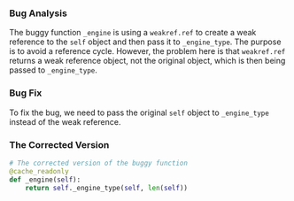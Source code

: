 ### Bug Analysis
The buggy function `_engine` is using a `weakref.ref` to create a weak reference to the `self` object and then pass it to `_engine_type`. The purpose is to avoid a reference cycle. However, the problem here is that `weakref.ref` returns a weak reference object, not the original object, which is then being passed to `_engine_type`.

### Bug Fix
To fix the bug, we need to pass the original `self` object to `_engine_type` instead of the weak reference. 

### The Corrected Version
```python
# The corrected version of the buggy function
@cache_readonly
def _engine(self):
    return self._engine_type(self, len(self))
```